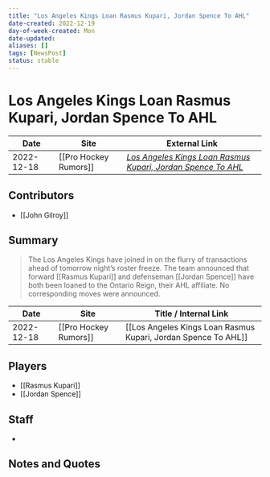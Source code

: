 ```yaml
---
title: "Los Angeles Kings Loan Rasmus Kupari, Jordan Spence To AHL"
date-created: 2022-12-19
day-of-week-created: Mon
date-updated: 
aliases: []
tags: [NewsPost]
status: stable
---
```


# Los Angeles Kings Loan Rasmus Kupari, Jordan Spence To AHL

| Date       | Site            | External Link                                                                                                                                                          |
| ---------- | --------------- | ---------------------------------------------------------------------------------------------------------------------------------------------------------------------- |
| 2022-12-18 | [[Pro Hockey Rumors]] | [*Los Angeles Kings Loan Rasmus Kupari, Jordan Spence To AHL*](https://www.prohockeyrumors.com/2022/12/los-angeles-kings-loan-rasmus-kupari-jordan-spence-to-ahl.html) |

## Contributors
- [[John Gilroy]]

## Summary
> The Los Angeles Kings have joined in on the flurry of transactions ahead of tomorrow night’s roster freeze. The team announced that forward [[Rasmus Kupari]] and defenseman [[Jordan Spence]] have both been loaned to the Ontario Reign, their AHL affiliate. No corresponding moves were announced.

| Date       | Site                  | Title / Internal Link                                          |
| ---------- | --------------------- | -------------------------------------------------------------- |
| 2022-12-18 | [[Pro Hockey Rumors]] | [[Los Angeles Kings Loan Rasmus Kupari, Jordan Spence To AHL]] |

## Players
- [[Rasmus Kupari]]
- [[Jordan Spence]]

## Staff
- 

## Notes and Quotes

